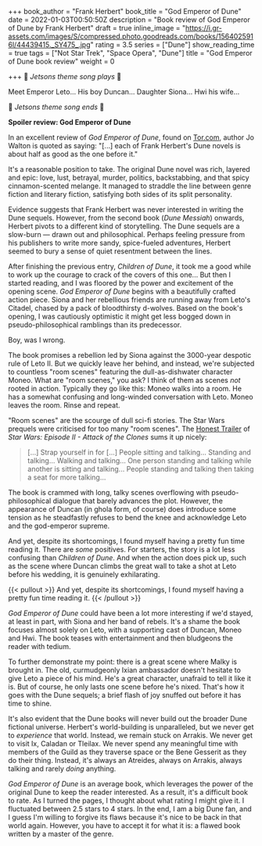 +++
book_author = "Frank Herbert"
book_title = "God Emperor of Dune"
date = 2022-01-03T00:50:50Z
description = "Book review of God Emperor of Dune by Frank Herbert"
draft = true
inline_image = "https://i.gr-assets.com/images/S/compressed.photo.goodreads.com/books/1564025916l/44439415._SY475_.jpg"
rating = 3.5
series = ["Dune"]
show_reading_time = true
tags = ["Not Star Trek", "Space Opera", "Dune"]
title = "God Emperor of Dune book review"
weight = 0

+++
🎵 _Jetsons theme song plays_ 🎵

Meet Emperor Leto... His boy Duncan... Daughter Siona... Hwi his wife...

🎵 _Jetsons theme song ends_ 🎵

**Spoiler review: God Emperor of Dune**

<!--more-->

In an excellent review of _God Emperor of Dune_, found on [Tor.com](https://www.tor.com/2018/11/07/the-one-book-that-made-me-take-the-long-view-of-the-future-god-emperor-of-dune/), author Jo Walton is quoted as saying: "\[...\] each of Frank Herbert's Dune novels is about half as good as the one before it."

It's a reasonable position to take. The original Dune novel was rich, layered and epic: love, lust, betrayal, murder, politics, backstabbing, and that spicy cinnamon-scented melange. It managed to straddle the line between genre fiction and literary fiction, satisfying both sides of its split personality.

Evidence suggests that Frank Herbert was never interested in writing the Dune sequels. However, from the second book (_Dune Messiah_) onwards, Herbert pivots to a different kind of storytelling. The Dune sequels are a slow-burn — drawn out and philosophical. Perhaps feeling pressure from his publishers to write more sandy, spice-fueled adventures, Herbert seemed to bury a sense of quiet resentment between the lines.

After finishing the previous entry, _Children of Dune_, it took me a good while to work up the courage to crack of the covers of this one... But then I started reading, and I was floored by the power and excitement of the opening scene. _God Emperor of Dune_ begins with a beautifully crafted action piece. Siona and her rebellious friends are running away from Leto's Citadel, chased by a pack of bloodthirsty d-wolves. Based on the book's opening, I was cautiously optimistic it might get less bogged down in pseudo-philosophical ramblings than its predecessor.

Boy, was I wrong.

The book promises a rebellion led by Siona against the 3000-year despotic rule of Leto II. But we quickly leave her behind, and instead, we're subjected to countless "room scenes" featuring the dull-as-dishwater character Moneo. What are "room scenes," you ask? I think of them as scenes _not_ rooted in action. Typically they go like this: Moneo walks into a room. He has a somewhat confusing and long-winded conversation with Leto. Moneo leaves the room. Rinse and repeat.

"Room scenes" are the scourge of dull sci-fi stories. The Star Wars prequels were criticised for too many "room scenes". The [Honest Trailer](https://www.youtube.com/watch?v=4nJS-LPcFfw) of _Star Wars: Episode II - Attack of the Clones_ sums it up nicely:

> \[...\] Strap yourself in for \[...\] People sitting and talking... Standing and talking... Walking and talking... One person standing and talking while another is sitting and talking... People standing and talking then taking a seat for more talking...

The book is crammed with long, talky scenes overflowing with pseudo-philosophical dialogue that barely advances the plot. However, the appearance of Duncan (in ghola form, of course) does introduce some tension as he steadfastly refuses to bend the knee and acknowledge Leto and the god-emperor supreme.

And yet, despite its shortcomings, I found myself having a pretty fun time reading it. There are _some_ positives. For starters, the story is a lot less confusing than _Children of Dune_. And when the action does pick up, such as the scene where Duncan climbs the great wall to take a shot at Leto before his wedding, it is genuinely exhilarating.

{{< pullout >}}
And yet, despite its shortcomings, I found myself having a pretty fun time reading it.
{{< /pullout >}}

_God Emperor of Dune_ could have been a lot more interesting if we'd stayed, at least in part, with Siona and her band of rebels. It's a shame the book focuses almost solely on Leto, with a supporting cast of Duncan, Moneo and Hwi. The book teases with entertainment and then bludgeons the reader with tedium.

To further demonstrate my point: there is a great scene where Malky is brought in. The old, curmudgeonly Ixian ambassador doesn't hesitate to give Leto a piece of his mind. He's a great character, unafraid to tell it like it is. But of course, he only lasts one scene before he's nixed. That's how it goes with the Dune sequels; a brief flash of joy snuffed out before it has time to shine.

It's also evident that the Dune books will never build out the broader Dune fictional universe. Herbert's world-building is unparalleled, but we never get to _experience_ that world. Instead, we remain stuck on Arrakis. We never get to visit Ix, Caladan or Tleilax. We never spend any meaningful time with members of the Guild as they traverse space or the Bene Gesserit as they do their thing. Instead, it's always an Atreides, always on Arrakis, always talking and rarely _doing_ anything.

_God Emperor of Dune_ is an average book, which leverages the power of the original Dune to keep the reader interested. As a result, it's a difficult book to rate. As I turned the pages, I thought about what rating I might give it. I fluctuated between 2.5 stars to 4 stars. In the end, I am a big Dune fan, and I guess I'm willing to forgive its flaws because it's nice to be back in that world again. However, you have to accept it for what it is: a flawed book written by a master of the genre.